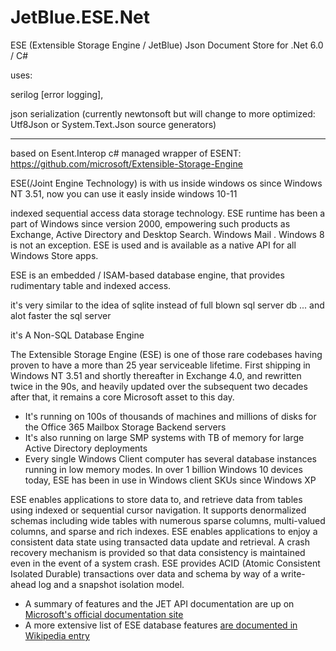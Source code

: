 # JetBlue.ESE.Net
ESE (Extensible Storage Engine / JetBlue) Json Document Store for .Net 6.0 / C#

uses:

serilog [error logging],

json serialization (currently newtonsoft but will change to more optimized: Utf8Json or System.Text.Json source generators)

---

based on Esent.Interop c# managed wrapper of ESENT:
https://github.com/microsoft/Extensible-Storage-Engine

ESE(/Joint Engine Technology) is with us inside windows os since Windows NT 3.51, now you can use it easly 
inside windows 10-11

indexed sequential access data storage technology. ESE runtime 
has been a part of Windows since version 2000, empowering such products 
as Exchange, Active Directory and Desktop Search. Windows Mail .
Windows 8 is not an exception. ESE is used  and is available as a native API 
for all Windows Store apps.

ESE is an embedded / ISAM-based database engine, that provides rudimentary table and indexed access. 


it's very similar to the idea of sqlite
instead of full blown sql server db ...
and alot faster the sql server



it's A Non-SQL Database Engine

The Extensible Storage Engine (ESE) is one of those rare codebases having proven to have a more than 25 year serviceable lifetime.  First shipping in Windows NT 3.51 and shortly thereafter in Exchange 4.0, and rewritten twice in the 90s, and heavily updated over the subsequent two decades after that, it remains a core Microsoft asset to this day.

- It's running on 100s of thousands of machines and millions of disks for the Office 365 Mailbox Storage Backend servers
- It's also running on large SMP systems with TB of memory for large Active Directory deployments
- Every single Windows Client computer has several database instances running in low memory modes. In over 1 billion Windows 10 devices today, ESE has been in use in Windows client SKUs since Windows XP

ESE enables applications to store data to, and retrieve data from tables using indexed or sequential cursor navigation.  It supports denormalized schemas including wide tables with numerous sparse columns, multi-valued columns, and sparse and rich indexes.  ESE enables applications to enjoy a consistent data state using transacted data update and retrieval.  A crash recovery mechanism is provided so that data consistency is maintained even in the event of a system crash.  ESE provides ACID (Atomic Consistent Isolated Durable) transactions over data and schema by way of a write-ahead log and a snapshot isolation model.

- A summary of features and the JET API documentation are up on [Microsoft's official documentation site](https://docs.microsoft.com/en-us/windows/win32/extensible-storage-engine/extensible-storage-engine)
- A more extensive list of ESE database features [are documented in Wikipedia entry](https://en.wikipedia.org/wiki/Extensible_Storage_Engine)

